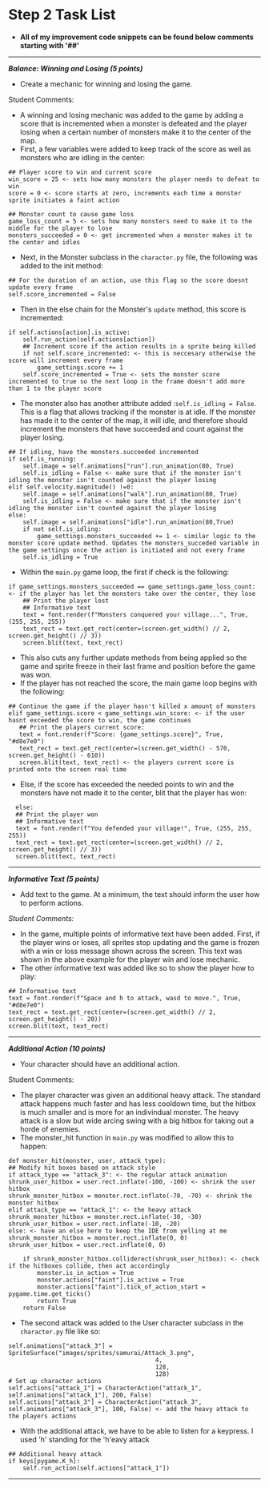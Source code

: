 # Step 2 Task List
- **All of my improvement code snippets can be found below comments starting with '##'**
---
***Balance: Winning and Losing (5 points)***
- Create a mechanic for winning and losing the game.

Student Comments:
- A winning and losing mechanic was added to the game by adding a score that is incremented when a monster is defeated and the player losing when a certain number of monsters make it to the center of the map.
- First, a few variables were added to keep track of the score as well as monsters who are idling in the center:
```
## Player score to win and current score
win_score = 25 <- sets how many monsters the player needs to defeat to win
score = 0 <- score starts at zero, increments each time a monster sprite initiates a faint action

## Monster count to cause game loss
game_loss_count = 5 <- sets how many monsters need to make it to the middle for the player to lose
monsters_succeeded = 0 <- get incremented when a monster makes it to the center and idles
```

- Next, in the Monster subclass in the `character.py` file, the following was added to the init method:
```
## For the duration of an action, use this flag so the score doesnt update every frame
self.score_incremented = False
```
- Then in the else chain for the Monster's `update` method, this score is incremented:
```
if self.actions[action].is_active:
    self.run_action(self.actions[action])
    ## Increment score if the action results in a sprite being killed
    if not self.score_incremented: <- this is neccesary otherwise the score will increment every frame
        game_settings.score += 1
    self.score_incremented = True <- sets the monster score incremented to true so the next loop in the frame doesn't add more than 1 to the player score
```

- The monster also has another attribute added :`self.is_idling = False`. This is a flag that allows tracking if the monster is at idle. If the monster has made it to the center of the map, it will idle, and therefore should increment the monsters that have succeeded and count against the player losing.
```
## If idling, have the monsters.succeeded incremented
if self.is_running:
    self.image = self.animations["run"].run_animation(80, True)
    self.is_idling = False <- make sure that if the monster isn't idling the monster isn't counted against the player losing
elif self.velocity.magnitude() !=0:
    self.image = self.animations["walk"].run_animation(80, True)
    self.is_idling = False <- make sure that if the monster isn't idling the monster isn't counted against the player losing
else:
    self.image = self.animations["idle"].run_animation(80,True)
    if not self.is_idling:
        game_settings.monsters_succeeded += 1 <- similar logic to the monster score update method. Updates the monsters_succeded variable in the game settings once the action is initiated and not every frame
    self.is_idling = True
```


- Within the `main.py` game loop, the first if check is the following:
```
if game_settings.monsters_succeeded == game_settings.game_loss_count: <- if the player has let the monsters take over the center, they lose
    ## Print the player lost
    ## Informative text
    text = font.render(f"Monsters conquered your village...", True, (255, 255, 255))
    text_rect = text.get_rect(center=(screen.get_width() // 2, screen.get_height() // 3))
    screen.blit(text, text_rect)
```
- This also cuts any further update methods from being applied so the game and sprite freeze in their last frame and position before the game was won.
- If the player has not reached the score, the main game loop begins with the following:
 ```
## Continue the game if the player hasn't killed x amount of monsters
elif game_settings.score < game_settings.win_score: <- if the user hasnt exceeded the score to win, the game continues
    ## Print the players current score:
    text = font.render(f"Score: {game_settings.score}", True, "#d8e7e0")
    text_rect = text.get_rect(center=(screen.get_width() - 570, screen.get_height() - 610))
    screen.blit(text, text_rect) <- the players current score is printed onto the screen real time
 ```

- Else, if the score has exceeded the needed points to win and the monsters have not made it to the center, blit that the player has won:
```
  else:
  ## Print the player won
  ## Informative text
  text = font.render(f"You defended your village!", True, (255, 255, 255))
  text_rect = text.get_rect(center=(screen.get_width() // 2, screen.get_height() // 3))
  screen.blit(text, text_rect)
```


---

***Informative Text (5 points)***
- Add text to the game. At a minimum, the text should inform the user how to perform actions. 
 
*Student Comments:*
- In the game, multiple points of informative text have been added. First, if the player wins or loses, all sprites stop updating and the game is frozen with a win or loss message shown across the screen. This text was shown in the above example for the player win and lose mechanic.
- The other informative text was added like so to show the player how to play:
```
## Informative text
text = font.render(f"Space and h to attack, wasd to move.", True, "#d8e7e0")
text_rect = text.get_rect(center=(screen.get_width() // 2, screen.get_height() - 20))
screen.blit(text, text_rect)
```
---

***Additional Action (10 points)***
- Your character should have an additional action. 

Student Comments:
- The player character was given an additional heavy attack. The standard attack happens much faster and has less cooldown time, but the hitbox is much smaller and is more for an indivindual monster. The heavy attack is a slow but wide arcing swing with a big hitbox for taking out a horde of enemies. 
- The monster_hit function in `main.py` was modified to allow this to happen:
```
def monster_hit(monster, user, attack_type):
## Modify hit boxes based on attack style
if attack_type == "attack_3": <- the regular attack animation
shrunk_user_hitbox = user.rect.inflate(-100, -100) <- shrink the user hitbox 
shrunk_monster_hitbox = monster.rect.inflate(-70, -70) <- shrink the monster hitbox 
elif attack_type == "attack_1": <- the heavy attack
shrunk_monster_hitbox = monster.rect.inflate(-30, -30)
shrunk_user_hitbox = user.rect.inflate(-10, -20)
else: <- have an else here to keep the IDE from yelling at me
shrunk_monster_hitbox = monster.rect.inflate(0, 0)
shrunk_user_hitbox = user.rect.inflate(0, 0)

    if shrunk_monster_hitbox.colliderect(shrunk_user_hitbox): <- check if the hitboxes collide, then act accordingly
        monster.is_in_action = True
        monster.actions["faint"].is_active = True
        monster.actions["faint"].tick_of_action_start = pygame.time.get_ticks()
        return True
    return False
```

- The second attack was added to the User character subclass in the `character.py` file like so:
```
self.animations["attack_3"] = SpriteSurface("images/sprites/samurai/Attack_3.png",
                                         4,
                                         128,
                                         128)
# Set up character actions
self.actions["attack_1"] = CharacterAction("attack_1", self.animations["attack_1"], 200, False)
self.actions["attack_3"] = CharacterAction("attack_3", self.animations["attack_3"], 100, False) <- add the heavy attack to the players actions
```

- With the additional attack, we have to be able to listen for a keypress. I used 'h' standing for the 'h'eavy attack
``` 
## Additional heavy attack
if keys[pygame.K_h]:
    self.run_action(self.actions["attack_1"])
```

---
